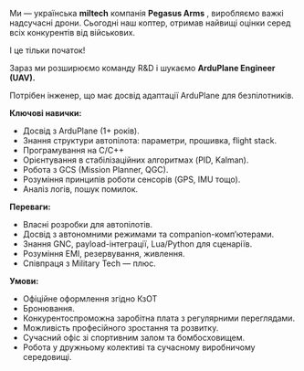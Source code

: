 Ми — українська **miltech** компанія **Pegasus Arms** , виробляємо важкі
надсучасні дрони. Сьогодні наш коптер, отримав найвищі оцінки серед всіх
конкурентів від військових.

І це тільки початок!

Зараз ми розширюємо команду R&D і шукаємо **ArduPlane Engineer (UAV).**

Потрібен інженер, що має досвід адаптації ArduPlane для безпілотників.

**Ключові навички:**

  * Досвід з ArduPlane (1+ років).
  * Знання структури автопілота: параметри, прошивка, flight stack.
  * Програмування на C/C++
  * Орієнтування в стабілізаційних алгоритмах (PID, Kalman).
  * Робота з GCS (Mission Planner, QGC).
  * Розуміння принципів роботи сенсорів (GPS, IMU тощо).
  * Аналіз логів, пошук помилок.

**Переваги:**

  * Власні розробки для автопілотів.
  * Досвід з автономними режимами та companion-комп’ютерами.
  * Знання GNC, payload-інтеграції, Lua/Python для сценаріїв.
  * Розуміння EMI, резервування, живлення.
  * Співпраця з Military Tech — плюс.

**Умови:**

  * Офіційне оформлення згідно КзОТ
  * Бронювання.
  * Конкурентоспроможна заробітна плата з регулярними переглядами.
  * Можливість професійного зростання та розвитку.
  * Сучасний офіс зі спортивним залом та бомбосховищем. 
  * Робота у дружньому колективі та сучасному виробничому середовищі.